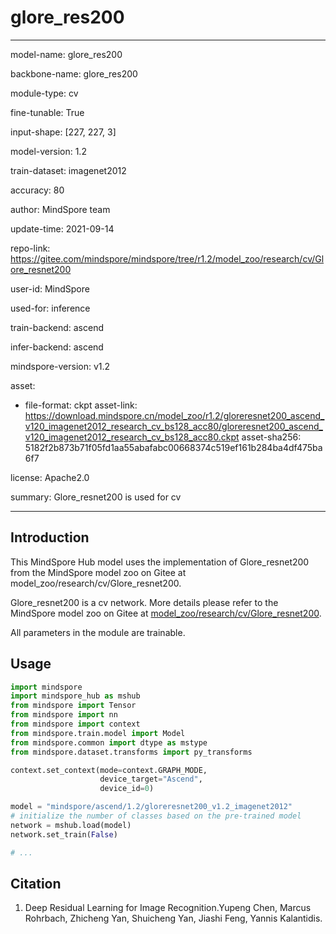 # glore_res200

---

model-name: glore_res200

backbone-name: glore_res200

module-type: cv

fine-tunable: True

input-shape: [227, 227, 3]

model-version: 1.2

train-dataset: imagenet2012

accuracy: 80

author: MindSpore team

update-time: 2021-09-14

repo-link: <https://gitee.com/mindspore/mindspore/tree/r1.2/model_zoo/research/cv/Glore_resnet200>

user-id: MindSpore

used-for: inference

train-backend: ascend

infer-backend: ascend

mindspore-version: v1.2

asset:

-
    file-format: ckpt
    asset-link: <https://download.mindspore.cn/model_zoo/r1.2/gloreresnet200_ascend_v120_imagenet2012_research_cv_bs128_acc80/gloreresnet200_ascend_v120_imagenet2012_research_cv_bs128_acc80.ckpt>
    asset-sha256: 5182f2b873b71f05fd1aa55abafabc00668374c519ef161b284ba4df475ba6f7

license: Apache2.0

summary: Glore_resnet200 is used for cv

---

## Introduction

This MindSpore Hub model uses the implementation of Glore_resnet200 from the MindSpore model zoo on Gitee at model_zoo/research/cv/Glore_resnet200.

Glore_resnet200 is a cv network. More details please refer to the MindSpore model zoo on Gitee at [model_zoo/research/cv/Glore_resnet200](https://gitee.com/mindspore/mindspore/blob/r1.2/model_zoo/research/cv/Glore_resnet200/README_CN.md).

All parameters in the module are trainable.

## Usage

```python
import mindspore
import mindspore_hub as mshub
from mindspore import Tensor
from mindspore import nn
from mindspore import context
from mindspore.train.model import Model
from mindspore.common import dtype as mstype
from mindspore.dataset.transforms import py_transforms

context.set_context(mode=context.GRAPH_MODE,
                    device_target="Ascend",
                    device_id=0)

model = "mindspore/ascend/1.2/gloreresnet200_v1.2_imagenet2012"
# initialize the number of classes based on the pre-trained model
network = mshub.load(model)
network.set_train(False)

# ...
```

## Citation

1. Deep Residual Learning for Image Recognition.Yupeng Chen, Marcus Rohrbach, Zhicheng Yan, Shuicheng Yan, Jiashi Feng, Yannis Kalantidis.
